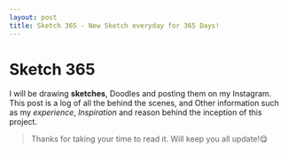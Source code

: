 ```yaml
---
layout: post
title: Sketch 365 - New Sketch everyday for 365 Days!
---
```


# Sketch 365

I will be drawing **sketches**, Doodles and posting them on my Instagram. This post is a log of all the behind the scenes, and Other information such as my _experience_, _Inspiration_ and reason behind the inception of this project.


> Thanks for taking your time to read it. Will keep you all update!😋